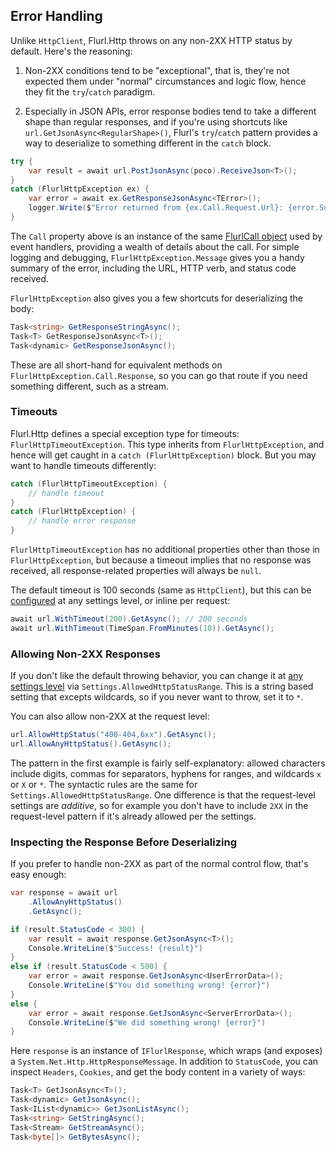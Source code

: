 ## Error Handling

Unlike `HttpClient`, Flurl.Http throws on any non-2XX HTTP status by default. Here's the reasoning:

1. Non-2XX conditions tend to be "exceptional", that is, they're not expected them under "normal" circumstances and logic flow, hence they fit the `try`/`catch` paradigm.

2. Especially in JSON APIs, error response bodies tend to take a different shape than regular responses, and if you're using shortcuts like `url.GetJsonAsync<RegularShape>()`, Flurl's `try`/`catch` pattern provides a way to deserialize to something different in the `catch` block.

```c#
try {
    var result = await url.PostJsonAsync(poco).ReceiveJson<T>();
}
catch (FlurlHttpException ex) {
    var error = await ex.GetResponseJsonAsync<TError>();
    logger.Write($"Error returned from {ex.Call.Request.Url}: {error.SomeDetails}");
}
```

The `Call` property above is an instance of the same [FlurlCall object](configuration/#event-handlers) used by event handlers, providing a wealth of details about the call. For simple logging and debugging, `FlurlHttpException.Message` gives you a handy summary of the error, including the URL, HTTP verb, and status code received.

`FlurlHttpException` also gives you a few shortcuts for deserializing the body:
 
```c#
Task<string> GetResponseStringAsync();
Task<T> GetResponseJsonAsync<T>();
Task<dynamic> GetResponseJsonAsync();
```

These are all short-hand for equivalent methods on `FlurlHttpException.Call.Response`, so you can go that route if you need something different, such as a stream.

### Timeouts

Flurl.Http defines a special exception type for timeouts: `FlurlHttpTimeoutException`. This type inherits from `FlurlHttpException`, and hence will get caught in a `catch (FlurlHttpException)` block. But you may want to handle timeouts differently:

```c#
catch (FlurlHttpTimeoutException) {
    // handle timeout
}
catch (FlurlHttpException) {
    // handle error response
}
```

`FlurlHttpTimeoutException` has no additional properties other than those in `FlurlHttpException`, but because a timeout implies that no response was received, all response-related properties will always be `null`.

The default timeout is 100 seconds (same as `HttpClient`), but this can be [configured](configuration) at any settings level, or inline per request:

```c#
await url.WithTimeout(200).GetAsync(); // 200 seconds
await url.WithTimeout(TimeSpan.FromMinutes(10)).GetAsync();
```

### Allowing Non-2XX Responses

If you don't like the default throwing behavior, you can change it at [any settings level](configuration) via `Settings.AllowedHttpStatusRange`. This is a string based setting that excepts wildcards, so if you never want to throw, set it to `*`.

You can also allow non-2XX at the request level:

```c#
url.AllowHttpStatus("400-404,6xx").GetAsync();
url.AllowAnyHttpStatus().GetAsync();
```

The pattern in the first example is fairly self-explanatory: allowed characters include digits, commas for separators, hyphens for ranges, and wildcards `x` or `X` or `*`. The syntactic rules are the same for `Settings.AllowedHttpStatusRange`. One difference is that the request-level settings are _additive_, so for example you don't have to include `2XX` in the request-level pattern if it's already allowed per the settings.

### Inspecting the Response Before Deserializing

If you prefer to handle non-2XX as part of the normal control flow, that's easy enough:

```c#
var response = await url
    .AllowAnyHttpStatus()
    .GetAsync();

if (result.StatusCode < 300) {
    var result = await response.GetJsonAsync<T>();
    Console.WriteLine($"Success! {result}")
}
else if (result.StatusCode < 500) {
    var error = await response.GetJsonAsync<UserErrorData>();
    Console.WriteLine($"You did something wrong! {error}")
}
else {
    var error = await response.GetJsonAsync<ServerErrorData>();
    Console.WriteLine($"We did something wrong! {error}")
}
```

Here `response` is an instance of `IFlurlResponse`, which wraps (and exposes) a `System.Net.Http.HttpResponseMessage`. In addition to `StatusCode`, you can inspect `Headers`, `Cookies`, and get the body content in a variety of ways:

```c#
Task<T> GetJsonAsync<T>();
Task<dynamic> GetJsonAsync();
Task<IList<dynamic>> GetJsonListAsync();
Task<string> GetStringAsync();
Task<Stream> GetStreamAsync();
Task<byte[]> GetBytesAsync();
```
